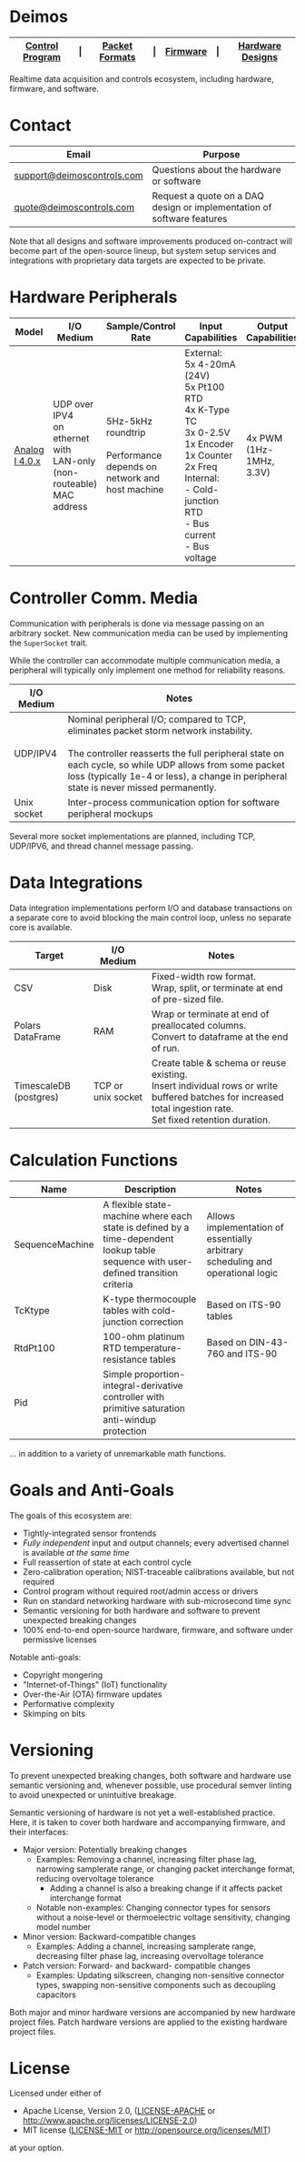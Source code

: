 # Deimos

| [Control Program](https://github.com/deimoscontrols/deimos/tree/main/software/deimos) |\|| [Packet Formats](https://github.com/deimoscontrols/deimos/tree/main/software/deimos_shared) |\|| [Firmware](https://github.com/deimoscontrols/deimos/tree/main/firmware) |\|| [Hardware Designs](https://github.com/deimoscontrols/deimos/tree/main/hardware) |
|-----------------|-|--------------|-|----------|-|----------|

Realtime data acquisition and controls ecosystem, including hardware, firmware, and software.

# Contact

| Email | Purpose |
|-------|---------|
| support@deimoscontrols.com | Questions about the hardware or software |
| quote@deimoscontrols.com | Request a quote on a DAQ design or implementation of software features |

Note that all designs and software improvements produced on-contract will become part of the open-source lineup,
but system setup services and integrations with proprietary data targets are expected to be private.

# Hardware Peripherals

| Model | I/O Medium | Sample/Control Rate | Input Capabilities | Output Capabilities |
|------|------------|------------|--------------------|---------------------|
| [Analog I 4.0.x](https://github.com/deimoscontrols/deimos/tree/main/hardware/boards/analog_i_rev4) | UDP over IPV4<br> on ethernet with LAN-only (non-routeable) MAC address | 5Hz-5kHz roundtrip<br><br>Performance depends on network and host machine | External:<br>5x 4-20mA (24V)<br>5x Pt100 RTD<br>4x K-Type TC<br>3x 0-2.5V<br>1x Encoder<br>1x Counter<br>2x Freq<br>Internal:<br>- Cold-junction RTD<br>- Bus current<br>- Bus voltage | 4x PWM (1Hz-1MHz, 3.3V) |

# Controller Comm. Media

Communication with peripherals is done via message passing on an arbitrary socket. New communication media can be used by implementing the `SuperSocket` trait.

While the controller can accommodate multiple communication media, a peripheral will typically only implement one method for reliability reasons.

| I/O Medium | Notes |
|------------|-------|
| UDP/IPV4 | Nominal peripheral I/O; compared to TCP, eliminates packet storm network instability.<br><br>The controller reasserts the full peripheral state on each cycle, so while UDP allows from some packet loss (typically 1e-4 or less), a change in peripheral state is never missed permanently. |
| Unix socket | Inter-process communication option for software peripheral mockups |

Several more socket implementations are planned, including TCP, UDP/IPV6, and thread channel message passing.

# Data Integrations

Data integration implementations perform I/O and database transactions on a separate core to avoid blocking the main control loop, unless no separate core is available.

| Target | I/O Medium | Notes |
|--------|--------|-------|
| CSV    | Disk | Fixed-width row format.<br>Wrap, split, or terminate at end of pre-sized file. |
| Polars<br>DataFrame | RAM | Wrap or terminate at end of preallocated columns.<br>Convert to dataframe at the end of run. |
| TimescaleDB (postgres) | TCP or unix socket | Create table & schema or reuse existing.<br>Insert individual rows or write buffered batches for increased total ingestion rate.<br>Set fixed retention duration. |

# Calculation Functions

| Name | Description | Notes |
|------|-------------|-------|
| SequenceMachine | A flexible state-machine where each state is defined by a time-dependent lookup table sequence with user-defined transition criteria | Allows implementation of essentially arbitrary scheduling and operational logic |
| TcKtype | K-type thermocouple tables with cold-junction correction | Based on ITS-90 tables |
| RtdPt100 | 100-ohm platinum RTD temperature-resistance tables | Based on DIN-43-760 and ITS-90 |
| Pid | Simple proportion-integral-derivative controller with primitive saturation anti-windup protection | |

... in addition to a variety of unremarkable math functions.

# Goals and Anti-Goals

The goals of this ecosystem are:

* Tightly-integrated sensor frontends
* _Fully independent_ input and output channels; every advertised channel is available _at the same time_
* Full reassertion of state at each control cycle
* Zero-calibration operation; NIST-traceable calibrations available, but not required
* Control program without required root/admin access or drivers
* Run on standard networking hardware with sub-microsecond time sync
* Semantic versioning for both hardware and software to prevent unexpected breaking changes
* 100% end-to-end open-source hardware, firmware, and software under permissive licenses

Notable anti-goals:

* Copyright mongering
* "Internet-of-Things" (IoT) functionality
* Over-the-Air (OTA) firmware updates
* Performative complexity
* Skimping on bits

# Versioning

To prevent unexpected breaking changes, both software and hardware use semantic versioning and, whenever possible, use procedural semver linting to avoid unexpected or unintuitive breakage.

Semantic versioning of hardware is not yet a well-established practice. Here, it is taken to cover both hardware and accompanying firmware, and their interfaces:

* Major version: Potentially breaking changes
    * Examples: Removing a channel, increasing filter phase lag, narrowing samplerate range, or changing packet interchange format, reducing overvoltage tolerance
        * Adding a channel is also a breaking change if it affects packet interchange format
    * Notable non-examples: Changing connector types for sensors without a noise-level or thermoelectric voltage sensitivity, changing model number
* Minor version: Backward-compatible changes
    * Examples: Adding a channel, increasing samplerate range, decreasing filter phase lag, increasing overvoltage tolerance
* Patch version: Forward- and backward- compatible changes
    * Examples: Updating silkscreen, changing non-sensitive connector types, swapping non-sensitive components such as decoupling capacitors

Both major and minor hardware versions are accompanied by new hardware project files. Patch hardware versions are applied to the existing hardware project files.

# License

Licensed under either of

* Apache License, Version 2.0, ([LICENSE-APACHE](LICENSE-APACHE.txt) or http://www.apache.org/licenses/LICENSE-2.0)
* MIT license ([LICENSE-MIT](LICENSE-MIT.txt) or http://opensource.org/licenses/MIT)

at your option.
